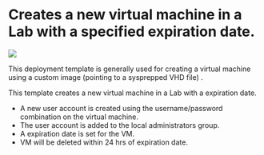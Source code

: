 # Creates a new virtual machine in a Lab with a specified expiration date.

<a href="https://portal.azure.com/#create/Microsoft.Template/uri/https%3A%2F%2Fraw.githubusercontent.com%2Fazure%2Fazure-devtestlab%2Fmaster%2FSamples%2F101-dtl-create-vm-username-pwd-customimage-with-expiration%2Fazuredeploy.json" target="_blank">
    <img src="http://azuredeploy.net/deploybutton.png"/>
</a>


This deployment template is generally used for creating a virtual machine using a custom image (pointing to a sysprepped VHD file) .

This template creates a new virtual machine in a Lab with a expiration date.
- A new user account is created using the username/password combination on the virtual machine.
- The user account is added to the local administrators group.
- A expiration date is set for the VM.
- VM will be deleted within 24 hrs of expiration date.

